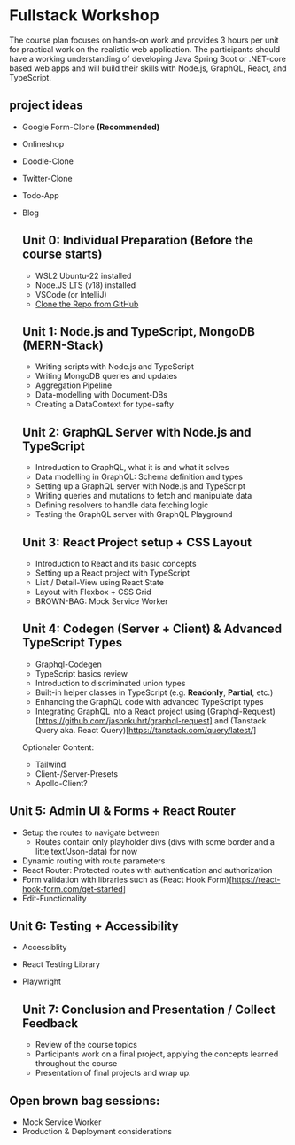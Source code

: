 # Fullstack Workshop

The course plan focuses on hands-on work and provides 3 hours per unit for practical work on the realistic web application.
The participants should have a working understanding of developing Java Spring Boot or .NET-core based web apps and will build their skills with Node.js, GraphQL, React, and TypeScript.

## project ideas

- Google Form-Clone **(Recommended)**
- Onlineshop
- Doodle-Clone
- Twitter-Clone
- Todo-App
- Blog

  ## Unit 0: Individual Preparation (Before the course starts)

  - WSL2 Ubuntu-22 installed
  - Node.JS LTS (v18) installed
  - VSCode (or IntelliJ)
  - [Clone the Repo from GitHub](https://github.com/tkowalski-exxeta/fullstack-workshop)

  ## Unit 1: Node.js and TypeScript, MongoDB (MERN-Stack)

  - Writing scripts with Node.js and TypeScript
  - Writing MongoDB queries and updates
  - Aggregation Pipeline
  - Data-modelling with Document-DBs
  - Creating a DataContext for type-safty

  ## Unit 2: GraphQL Server with Node.js and TypeScript

  - Introduction to GraphQL, what it is and what it solves
  - Data modelling in GraphQL: Schema definition and types
  - Setting up a GraphQL server with Node.js and TypeScript
  - Writing queries and mutations to fetch and manipulate data
  - Defining resolvers to handle data fetching logic
  - Testing the GraphQL server with GraphQL Playground

  ## Unit 3: React Project setup + CSS Layout

  - Introduction to React and its basic concepts
  - Setting up a React project with TypeScript
  - List / Detail-View using React State
  - Layout with Flexbox + CSS Grid
  - BROWN-BAG: Mock Service Worker

  ## Unit 4: Codegen (Server + Client) & Advanced TypeScript Types

  - Graphql-Codegen
  - TypeScript basics review
  - Introduction to discriminated union types
  - Built-in helper classes in TypeScript (e.g. **Readonly**, **Partial**, etc.)
  - Enhancing the GraphQL code with advanced TypeScript types
  - Integrating GraphQL into a React project using (Graphql-Request)[https://github.com/jasonkuhrt/graphql-request] and (Tanstack Query aka. React Query)[https://tanstack.com/query/latest/]

  Optionaler Content:

  - Tailwind
  - Client-/Server-Presets
  - Apollo-Client?

## Unit 5: Admin UI & Forms + React Router

- Setup the routes to navigate between
  - Routes contain only playholder divs (divs with some border and a litte text/Json-data) for now
- Dynamic routing with route parameters
- React Router: Protected routes with authentication and authorization
- Form validation with libraries such as (React Hook Form)[https://react-hook-form.com/get-started]
- Edit-Functionality

## Unit 6: Testing + Accessibility

- Accessiblity
- React Testing Library
- Playwright

  ## Unit 7: Conclusion and Presentation / Collect Feedback

  - Review of the course topics
  - Participants work on a final project, applying the concepts learned throughout the course
  - Presentation of final projects and wrap up.

## Open brown bag sessions:

- Mock Service Worker
- Production & Deployment considerations

